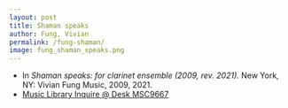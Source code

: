 ```yaml
---
layout: post
title: Shaman speaks
author: Fung, Vivian
permalink: /fung-shaman/
image: fung_shaman_speaks.png
---
```


- In *Shaman speaks: for clarinet ensemble (2009, rev. 2021).* New York, NY: Vivian Fung Music, 2009, 2021.
- <a href="https://tufts.primo.exlibrisgroup.com/permalink/01TUN_INST/1kc9gia/alma991018726335503851" target="_blank">Music Library Inquire @ Desk MSC9667</a>
